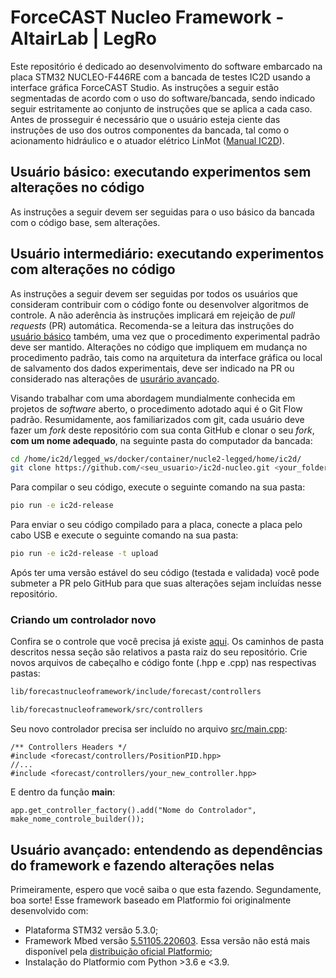 # ForceCAST Nucleo Framework - AltairLab | LegRo

Este repositório é dedicado ao desenvolvimento do software embarcado na placa STM32 NUCLEO-F446RE com a bancada de testes IC2D usando a interface gráfica ForceCAST Studio. As instruções a seguir estão segmentadas de acordo com o uso do software/bancada, sendo indicado seguir estritamente ao conjunto de instruções que se aplica a cada caso. Antes de prosseguir é necessário que o usuário esteja ciente das instruções de uso dos outros componentes da bancada, tal como o acionamento hidráulico e o atuador elétrico LinMot ([Manual IC2D](TODO_link_to_manual)).

## Usuário básico: executando experimentos sem alterações no código 

As instruções a seguir devem ser seguidas para o uso básico da bancada com o código base, sem alterações.

## Usuário intermediário: executando experimentos com alterações no código

As instruções a seguir devem ser seguidas por todos os usuários que consideram contribuir com o código fonte ou desenvolver algoritmos de controle. A não aderência às instruções implicará em rejeição de _pull requests_ (PR) automática. Recomenda-se a leitura das instruções do [usuário básico](#usuário-básico-executando-experimentos-sem-alterações-no-código) também, uma vez que o procedimento experimental padrão deve ser mantido. Alterações no código que impliquem em mudança no procedimento padrão, tais como na arquitetura da interface gráfica ou local de salvamento dos dados experimentais, deve ser indicado na PR ou considerado nas alterações de [usurário avançado](#usuário-avançado-entendendo-as-dependências-do-framework-e-fazendo-alterações-nelas).

Visando trabalhar com uma abordagem mundialmente conhecida em projetos de _software_ aberto, o procedimento adotado aqui é o Git Flow padrão. Resumidamente, aos familiarizados com git, cada usuário deve fazer um _fork_  deste repositório com sua conta GitHub e clonar o seu _fork_, **com um nome adequado**, na seguinte pasta do computador da bancada:

```bash
cd /home/ic2d/legged_ws/docker/container/nucle2-legged/home/ic2d/
git clone https://github.com/<seu_usuario>/ic2d-nucleo.git <your_folder_name>
```

Para compilar o seu código, execute o seguinte comando na sua pasta:
```bash
pio run -e ic2d-release
```

Para enviar o seu código compilado para a placa, conecte a placa pelo cabo USB e execute o seguinte comando na sua pasta:
```bash
pio run -e ic2d-release -t upload
```

Após ter uma versão estável do seu código (testada e validada) você pode submeter a PR pelo GitHub para que suas alterações sejam incluídas nesse repositório.

### Criando um controlador novo

Confira se o controle que você precisa já existe [aqui](/lib/forecastnucleoframework/src/controllers/). Os caminhos de pasta descritos nessa seção são relativos a pasta raiz do seu repositório. Crie novos arquivos de cabeçalho e código fonte (.hpp e .cpp) nas respectivas pastas:

```bash
lib/forecastnucleoframework/include/forecast/controllers
```

```bash
lib/forecastnucleoframework/src/controllers
```

Seu novo controlador precisa ser incluído no arquivo [src/main.cpp](/src/main.cpp):

```
/** Controllers Headers */
#include <forecast/controllers/PositionPID.hpp>
//...
#include <forecast/controllers/your_new_controller.hpp>
```

E dentro da função __main__:
```
app.get_controller_factory().add("Nome do Controlador", make_nome_controle_builder());
```

## Usuário avançado: entendendo as dependências do framework e fazendo alterações nelas

Primeiramente, espero que você saiba o que esta fazendo. Segundamente, boa sorte! Esse framework baseado em Platformio foi originalmente desenvolvido com:
- Plataforma STM32 versão 5.3.0;
- Framework Mbed versão [5.51105.220603](https://github.com/qleonardolp/framework-mbed-5.51105.220603). Essa versão não está mais disponível pela [distribuição oficial Platformio](https://registry.platformio.org/tools/platformio/framework-mbed);
- Instalação do Platformio com Python >3.6 e <3.9.